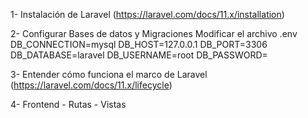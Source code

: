 1- Instalación de Laravel (https://laravel.com/docs/11.x/installation)

2- Configurar Bases de datos y Migraciones
    Modificar el archivo .env
        DB_CONNECTION=mysql
        DB_HOST=127.0.0.1
        DB_PORT=3306
        DB_DATABASE=laravel
        DB_USERNAME=root
        DB_PASSWORD=

3- Entender cómo funciona el marco de Laravel (https://laravel.com/docs/11.x/lifecycle)

4- Frontend
    - Rutas
    - Vistas